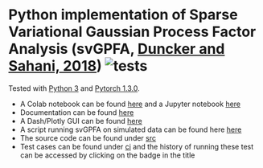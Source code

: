 # Python implementation of Sparse Variational Gaussian Process Factor Analysis (svGPFA, [Duncker and Sahani, 2018](https://papers.nips.cc/paper/2018/file/d1ff1ec86b62cd5f3903ff19c3a326b2-Paper.pdf)) ![tests](https://github.com/joacorapela/svGPFA/actions/workflows/tests.yml/badge.svg?branch=master)

Tested with [Python 3](https://www.python.org/downloads/release/python-352/) and [Pytorch 1.3.0](https://pytorch.org/).

* A Colab notebook can be found [here](https://colab.research.google.com/drive/1iOMZYBu4DMFYayXlgrm_nFAKge3xIkKr#scrollTo=2ynUe0sw_Hzv) and a Jupyter notebook [here](ipynb/demoPointProcess.ipynb)
* Documentation can be found [here](https://svgpfa.readthedocs.io/)
* A Dash/Plotly GUI can be found [here](gui/doRunGUI.py)
* A script running svGPFA on simulated data can be found here [here](scripts/demoPointProcessLeasSimulation-noGPU.py)
* The source code can be found under [src](src)
* Test cases can be found under [ci](ci) and the history of running these test can be accessed by clicking on the badge in the title

